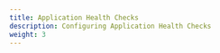 ```yaml
---
title: Application Health Checks
description: Configuring Application Health Checks
weight: 3
---
```


